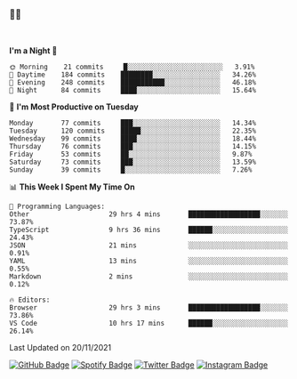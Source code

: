 ### 🤙🍺

<!-- <a href="https://github-readme-stats.vercel.app/api?username=hzak2xx&count_private=true&show_icons=true&theme=dracula">
  <img align="center" src="https://github-readme-stats.vercel.app/api?username=hzak2xx&count_private=true&show_icons=true&theme=dracula" />
</a>
</br> -->
</br>

<!--START_SECTION:waka-->
**I'm a Night 🦉** 

```text
🌞 Morning    21 commits     █░░░░░░░░░░░░░░░░░░░░░░░░   3.91% 
🌆 Daytime    184 commits    ████████░░░░░░░░░░░░░░░░░   34.26% 
🌃 Evening    248 commits    ███████████░░░░░░░░░░░░░░   46.18% 
🌙 Night      84 commits     ████░░░░░░░░░░░░░░░░░░░░░   15.64%

```
📅 **I'm Most Productive on Tuesday** 

```text
Monday       77 commits     ███░░░░░░░░░░░░░░░░░░░░░░   14.34% 
Tuesday      120 commits    █████░░░░░░░░░░░░░░░░░░░░   22.35% 
Wednesday    99 commits     ████░░░░░░░░░░░░░░░░░░░░░   18.44% 
Thursday     76 commits     ███░░░░░░░░░░░░░░░░░░░░░░   14.15% 
Friday       53 commits     ██░░░░░░░░░░░░░░░░░░░░░░░   9.87% 
Saturday     73 commits     ███░░░░░░░░░░░░░░░░░░░░░░   13.59% 
Sunday       39 commits     █░░░░░░░░░░░░░░░░░░░░░░░░   7.26%

```


📊 **This Week I Spent My Time On** 

```text
💬 Programming Languages: 
Other                    29 hrs 4 mins       ██████████████████░░░░░░░   73.87% 
TypeScript               9 hrs 36 mins       ██████░░░░░░░░░░░░░░░░░░░   24.43% 
JSON                     21 mins             ░░░░░░░░░░░░░░░░░░░░░░░░░   0.91% 
YAML                     13 mins             ░░░░░░░░░░░░░░░░░░░░░░░░░   0.55% 
Markdown                 2 mins              ░░░░░░░░░░░░░░░░░░░░░░░░░   0.12%

🔥 Editors: 
Browser                  29 hrs 3 mins       ██████████████████░░░░░░░   73.86% 
VS Code                  10 hrs 17 mins      ██████░░░░░░░░░░░░░░░░░░░   26.14%

```


 Last Updated on 20/11/2021
<!--END_SECTION:waka-->

[![GitHub Badge](https://img.shields.io/badge/GitHub-100000?style=for-the-badge&logo=github&logoColor=white)](https://github.com/hzak2xx)
[![Spotify Badge](https://img.shields.io/badge/Spotify-1ED760?&style=for-the-badge&logo=spotify&logoColor=white)](https://open.spotify.com/user/uf90s6sbbh75a1mt44clkhkvf)
[![Twitter Badge](https://img.shields.io/badge/Twitter-1DA1F2?style=for-the-badge&logo=twitter&logoColor=white)](https://twitter.com/hzak2xx)
[![Instagram Badge](https://img.shields.io/badge/Instagram-E4405F?style=for-the-badge&logo=instagram&logoColor=white)](https://www.instagram.com/hzak2xx/)
